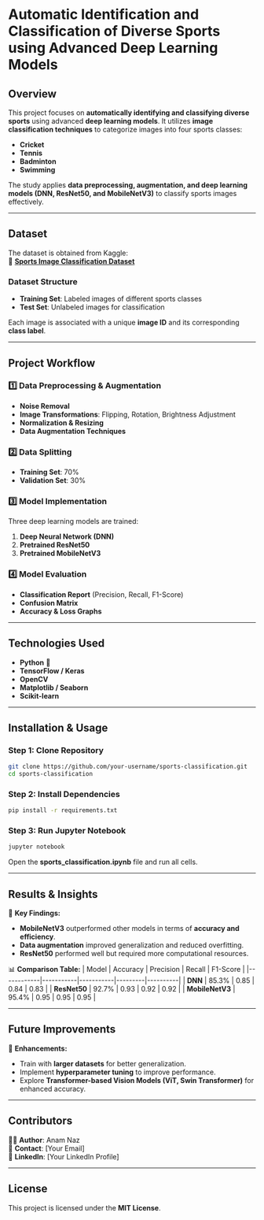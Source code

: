 # **Automatic Identification and Classification of Diverse Sports using Advanced Deep Learning Models**

## **Overview**
This project focuses on **automatically identifying and classifying diverse sports** using advanced **deep learning models**. It utilizes **image classification techniques** to categorize images into four sports classes:  
- **Cricket**  
- **Tennis**  
- **Badminton**  
- **Swimming**  

The study applies **data preprocessing, augmentation, and deep learning models (DNN, ResNet50, and MobileNetV3)** to classify sports images effectively.

---

## **Dataset**
The dataset is obtained from Kaggle:  
🔗 **[Sports Image Classification Dataset](https://www.kaggle.com/datasets/sidharkal/sports-image-classification/data)**  

### **Dataset Structure**
- **Training Set**: Labeled images of different sports classes  
- **Test Set**: Unlabeled images for classification  

Each image is associated with a unique **image ID** and its corresponding **class label**.

---

## **Project Workflow**
### **1️⃣ Data Preprocessing & Augmentation**
- **Noise Removal**
- **Image Transformations**: Flipping, Rotation, Brightness Adjustment  
- **Normalization & Resizing**  
- **Data Augmentation Techniques**

### **2️⃣ Data Splitting**
- **Training Set**: 70%  
- **Validation Set**: 30%  

### **3️⃣ Model Implementation**
Three deep learning models are trained:
1. **Deep Neural Network (DNN)**
2. **Pretrained ResNet50**
3. **Pretrained MobileNetV3**

### **4️⃣ Model Evaluation**
- **Classification Report** (Precision, Recall, F1-Score)  
- **Confusion Matrix**  
- **Accuracy & Loss Graphs**  

---

## **Technologies Used**
- **Python** 🐍  
- **TensorFlow / Keras**  
- **OpenCV**  
- **Matplotlib / Seaborn**  
- **Scikit-learn**  

---

## **Installation & Usage**
### **Step 1: Clone Repository**
```bash
git clone https://github.com/your-username/sports-classification.git
cd sports-classification
```

### **Step 2: Install Dependencies**
```bash
pip install -r requirements.txt
```

### **Step 3: Run Jupyter Notebook**
```bash
jupyter notebook
```
Open the **sports_classification.ipynb** file and run all cells.

---

## **Results & Insights**
📌 **Key Findings:**
- **MobileNetV3** outperformed other models in terms of **accuracy and efficiency**.  
- **Data augmentation** improved generalization and reduced overfitting.  
- **ResNet50** performed well but required more computational resources.  

📊 **Comparison Table:**
| Model       | Accuracy  | Precision | Recall  | F1-Score |
|------------|-----------|-----------|---------|----------|
| **DNN**    | 85.3%     | 0.85      | 0.84    | 0.83     |
| **ResNet50** | 92.7%  | 0.93      | 0.92    | 0.92     |
| **MobileNetV3** | 95.4% | 0.95   | 0.95    | 0.95     |

---

## **Future Improvements**
🚀 **Enhancements:**
- Train with **larger datasets** for better generalization.  
- Implement **hyperparameter tuning** to improve performance.  
- Explore **Transformer-based Vision Models (ViT, Swin Transformer)** for enhanced accuracy.  

---

## **Contributors**
👨‍💻 **Author**: Anam Naz  
📧 **Contact**: [Your Email]  
🔗 **LinkedIn**: [Your LinkedIn Profile]  

---

## **License**
This project is licensed under the **MIT License**.
